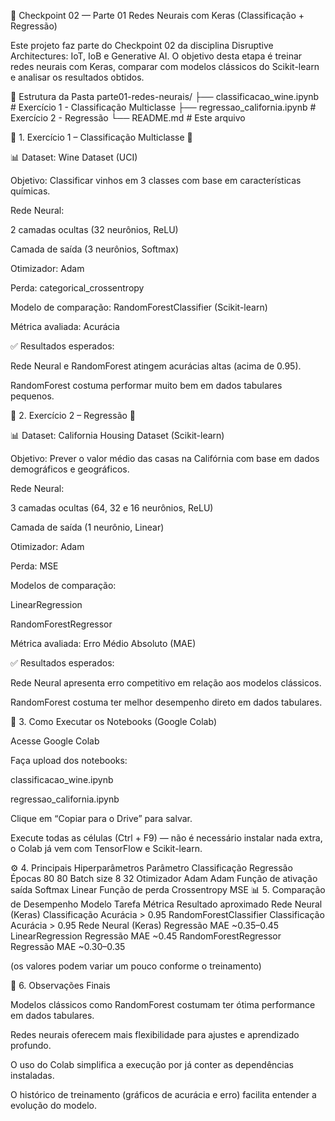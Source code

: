 🧠 Checkpoint 02 — Parte 01
Redes Neurais com Keras (Classificação + Regressão)

Este projeto faz parte do Checkpoint 02 da disciplina Disruptive Architectures: IoT, IoB e Generative AI.
O objetivo desta etapa é treinar redes neurais com Keras, comparar com modelos clássicos do Scikit-learn e analisar os resultados obtidos.

📁 Estrutura da Pasta
parte01-redes-neurais/
├── classificacao_wine.ipynb        # Exercício 1 - Classificação Multiclasse
├── regressao_california.ipynb      # Exercício 2 - Regressão
└── README.md                       # Este arquivo

🧪 1. Exercício 1 – Classificação Multiclasse 🍷

📊 Dataset: Wine Dataset (UCI)

Objetivo: Classificar vinhos em 3 classes com base em características químicas.

Rede Neural:

2 camadas ocultas (32 neurônios, ReLU)

Camada de saída (3 neurônios, Softmax)

Otimizador: Adam

Perda: categorical_crossentropy

Modelo de comparação: RandomForestClassifier (Scikit-learn)

Métrica avaliada: Acurácia

✅ Resultados esperados:

Rede Neural e RandomForest atingem acurácias altas (acima de 0.95).

RandomForest costuma performar muito bem em dados tabulares pequenos.

🧮 2. Exercício 2 – Regressão 🏡

📊 Dataset: California Housing Dataset (Scikit-learn)

Objetivo: Prever o valor médio das casas na Califórnia com base em dados demográficos e geográficos.

Rede Neural:

3 camadas ocultas (64, 32 e 16 neurônios, ReLU)

Camada de saída (1 neurônio, Linear)

Otimizador: Adam

Perda: MSE

Modelos de comparação:

LinearRegression

RandomForestRegressor

Métrica avaliada: Erro Médio Absoluto (MAE)

✅ Resultados esperados:

Rede Neural apresenta erro competitivo em relação aos modelos clássicos.

RandomForest costuma ter melhor desempenho direto em dados tabulares.

🧰 3. Como Executar os Notebooks (Google Colab)

Acesse Google Colab

Faça upload dos notebooks:

classificacao_wine.ipynb

regressao_california.ipynb

Clique em “Copiar para o Drive” para salvar.

Execute todas as células (Ctrl + F9) — não é necessário instalar nada extra, o Colab já vem com TensorFlow e Scikit-learn.

⚙️ 4. Principais Hiperparâmetros
Parâmetro	Classificação	Regressão
Épocas	80	80
Batch size	8	32
Otimizador	Adam	Adam
Função de ativação saída	Softmax	Linear
Função de perda	Crossentropy	MSE
📊 5. Comparação de Desempenho
Modelo	Tarefa	Métrica	Resultado aproximado
Rede Neural (Keras)	Classificação	Acurácia	> 0.95
RandomForestClassifier	Classificação	Acurácia	> 0.95
Rede Neural (Keras)	Regressão	MAE	~0.35–0.45
LinearRegression	Regressão	MAE	~0.45
RandomForestRegressor	Regressão	MAE	~0.30–0.35

(os valores podem variar um pouco conforme o treinamento)

📝 6. Observações Finais

Modelos clássicos como RandomForest costumam ter ótima performance em dados tabulares.

Redes neurais oferecem mais flexibilidade para ajustes e aprendizado profundo.

O uso do Colab simplifica a execução por já conter as dependências instaladas.

O histórico de treinamento (gráficos de acurácia e erro) facilita entender a evolução do modelo.
